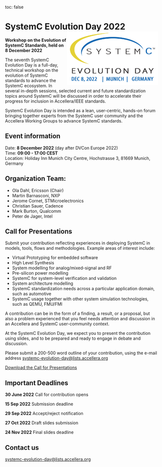 toc: false

# SystemC Evolution Day 2022 <img style="float: right; width:300px;" src="/images/SCED-2022-Logo-500px.png">

**Workshop on the Evolution of SystemC Standards, held on 8 December 2022**

The seventh SystemC Evolution Day is a full-day, technical workshop on the evolution of SystemC standards to advance the SystemC ecosystem. In several in-depth sessions, selected current and future standardization topics around SystemC will be discussed in order to accelerate their progress for inclusion in Accellera/IEEE standards.

SystemC Evolution Day is intended as a lean, user-centric, hands-on forum bringing together experts from the SystemC user community and the Accellera Working Groups to advance SystemC standards.

## Event information

Date: **8 December 2022** (day after DVCon Europe 2022)<br>
Time: **09:00 - 17:00 CEST**<br>
Location: Holiday Inn Munich City Centre, Hochstrasse 3, 81669 Munich, Germany

## Organization Team:

 * Ola Dahl, Ericsson (Chair)
 * Martin Barnasconi, NXP
 * Jerome Cornet, STMicroelectronics
 * Christian Sauer, Cadence
 * Mark Burton, Qualcomm
 * Peter de Jager, Intel

## Call for Presentations

Submit your contribution reflecting experiences in deploying SystemC in models, tools, flows and methodologies. Example areas of interest include:

 * Virtual Prototyping for embedded software
 * High Level Synthesis
 * System modelling for analog/mixed-signal and RF
 * Pre-silicon power modelling
 * SystemC for system-level verification and validation
 * System architecture modelling
 * SystemC standardization needs across a particular application domain, such as automotive
 * SystemC usage together with other system simulation technologies, such as QEMU, FMU/FMI

A contribution can be in the form of a finding, a result, or a proposal, but also a problem experienced that you feel needs attention and discussion in an Accellera and SystemC user-community context.

At the SystemC Evolution Day, we expect you to present the contribution using slides, and to be prepared and ready to engage in debate and discussion.

Please submit a 200-500 word outline of your contribution, using the e-mail address
[systemc-evolution-day@lists.accellera.org](mailto:systemc-evolution-day@lists.accellera.org)

[Download the Call for Presentations](https://workspace.accellera.org/document/dl/11125)

## Important Deadlines

**30 June 2022** Call for contribution opens

**15 Sep 2022** Submission deadline

**29 Sep 2022** Accept/reject notification

**27 Oct 2022** Draft slides submission

**24 Nov 2022** Final slides deadline

## Contact us

[systemc-evolution-day@lists.accellera.org](mailto:systemc-evolution-day@lists.accellera.org)

